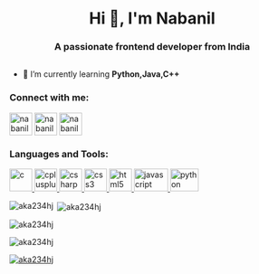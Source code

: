 <h1 align="center">Hi 👋, I'm Nabanil</h1>
<h3 align="center">A passionate frontend developer from India</h3>




<p align="left"> <a href="https://twitter.com/" target="blank"><img src="https://img.shields.io/twitter/follow/?logo=twitter&style=for-the-badge" alt="" /></a> </p>

- 🌱 I’m currently learning **Python,Java,C++**

<h3 align="left">Connect with me:</h3>
<p align="left">
<a href="https://fb.com/nabanilpanda" target="blank"><img align="center" src="https://static.vecteezy.com/system/resources/previews/018/930/698/original/facebook-logo-facebook-icon-transparent-free-png.png" alt="nabanilpanda" height="40" width="40" /></a>
<a href="https://instagram.com/nabanilpanada" target="blank"><img align="center" src="https://img.freepik.com/premium-vector/purple-gradiend-social-media-logo_197792-1883.jpg" alt="nabanilpanada" height="40" width="40" /></a>
<a href="https://instagram.com/nabanilpanada" target="blank"><img align="center" src="https://img.freepik.com/premium-vector/purple-gradiend-social-media-logo_197792-1883.jpg" alt="nabanilpanada" height="40" width="40" /></a>
</p>

<h3 align="left">Languages and Tools:</h3>
<p align="left"> <a href="https://www.cprogramming.com/" target="_blank" rel="noreferrer"> <img src="https://e7.pngegg.com/pngimages/465/779/png-clipart-blue-and-white-c-logo-the-c-programming-language-computer-programming-computer-icons-programmer-blue-angle.png" alt="c" width="40" height="40"/> </a> <a href="https://www.w3schools.com/cpp/" target="_blank" rel="noreferrer"> <img src="https://w7.pngwing.com/pngs/46/626/png-transparent-c-logo-the-c-programming-language-computer-icons-computer-programming-source-code-programming-miscellaneous-template-blue.png" alt="cplusplus" width="40" height="40"/> </a> <a href="https://www.w3schools.com/cs/" target="_blank" rel="noreferrer"> <img src="https://static.cdnlogo.com/logos/c/27/c.svg" alt="csharp" width="40" height="40"/> </a> <a href="https://www.w3schools.com/css/" target="_blank" rel="noreferrer"> <img src="https://w7.pngwing.com/pngs/4/808/png-transparent-css3-css3-logo-logo-language-programming-language-css-3d-icon-thumbnail.png" alt="css3" width="40" height="40"/> </a> <a href="https://www.w3.org/html/" target="_blank" rel="noreferrer"> <img src="https://upload.wikimedia.org/wikipedia/commons/thumb/6/61/HTML5_logo_and_wordmark.svg/2048px-HTML5_logo_and_wordmark.svg.png" alt="html5" width="40" height="40"/> </a> <a href="https://developer.mozilla.org/en-US/docs/Web/JavaScript" target="_blank" rel="noreferrer"> <img src="https://www.freepnglogos.com/uploads/javascript-png/javascript-logo-transparent-logo-javascript-images-3.png" alt="javascript" width="60" height="40"/> </a> <a href="https://www.python.org" target="_blank" rel="noreferrer"> <img src="https://logos-world.net/wp-content/uploads/2021/10/Python-Symbol.png" alt="python" width="50" height="40"/> </a> </p>

<p><img align="left" src="https://github-readme-stats.vercel.app/api/top-langs?username=aka234hj&show_icons=true&locale=en&layout=compact" alt="aka234hj" /></p>

<p>&nbsp;<img align="center" src="https://github-readme-stats.vercel.app/api?username=aka234hj&show_icons=true&locale=en" alt="aka234hj" /></p>

<p><img align="center" src="https://github-readme-streak-stats.herokuapp.com/?user=aka234hj&" alt="aka234hj" /></p>

<p align="left"> <img src="https://komarev.com/ghpvc/?username=aka234hj&label=Profile%20views&color=0e75b6&style=flat" alt="aka234hj" /> </p>

<p align="left"> <a href="https://github.com/ryo-ma/github-profile-trophy"><img src="https://github-profile-trophy.vercel.app/?username=aka234hj" alt="aka234hj" /></a> </p>

